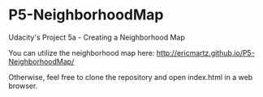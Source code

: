 # P5-NeighborhoodMap
Udacity's Project 5a - Creating a Neighborhood Map

You can utilize the neighborhood map here:
http://ericmartz.github.io/P5-NeighborhoodMap/

Otherwise, feel free to clone the repository and open index.html in a web browser.